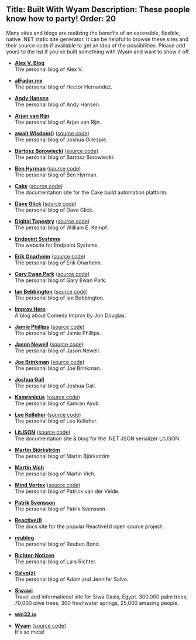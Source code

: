 Title: Built With Wyam
Description: These people know how to party!
Order: 20
---
Many sites and blogs are realizing the benefits of an extensible, flexible, native .NET static site generator. It can be helpful to browse these sites and their source code if available to get an idea of the possibilities. Please add yours to the list if you've built something with Wyam and want to show it off.

<!-- Use two spaces after the title for proper formatting -->

- **[Alex V. Blog](http://alexvab.com)**  
  The personal blog of Alex V.

- **[alFador.mx](http://www.alfador.mx)**  
  The personal blog of Hector Hernandez.

- **[Andy Hansen](http://andyhansen.co.nz)**  
  The personal blog of Andy Hansen.

- **[Arjan van Rijn](http://arjanvanrijn.com)**  
  The personal blog of Arjan van Rijn. 

- **[await Wisdom()](https://blog.awaitwisdom.com/)** ([source code](https://github.com/jcgillespie/awaitWisdom))  
  The personal blog of Joshua Gillespie.
  
- **[Bartosz Borowiecki](http://gniriki.com)** ([source code](https://github.com/gniriki/gniriki.com))  
  The personal blog of Bartosz Borowiecki.

- **[Ben Hyrman](http://hyr.mn)** ([source code](https://github.com/hyrmn/hyr.mn))  
  The personal blog of Ben Hyrman.

- **[Cake](http://cakebuild.net/)** ([source code](https://github.com/cake-build/website))  
  The documentation site for the Cake build automation platform.

- **[Dave Glick](https://daveaglick.com)** ([source code](https://github.com/daveaglick/daveaglick))  
  The personal blog of Dave Glick.

- **[Digital Tapestry](http://digitaltapestry.net)** ([source code](https://github.com/wekempf/wekempf.github.io))  
  The personal blog of William E. Kempf.

- **[Endpoint Systems](http://endpointsystems.com)**  
  The website for Endpoint Systems.

- **[Erik Onarheim](https://erikonarheim.com/)** ([source code](https://github.com/eonarheim/eonarheim.github.io))  
  The personal blog of Erik Onarheim.

- **[Gary Ewan Park](http://www.gep13.co.uk/)** ([source code](https://github.com/gep13/gep13))  
  The personal blog of Gary Ewan Park.

- **[Ian Bebbington](http://ian.bebbs.co.uk)** ([source code](https://github.com/ibebbs/ibebbs.github.io))  
  The personal blog of Ian Bebbington.
  
- **[Improv Hero](http://www.improvhero.com/)**  
  A blog about Comedy Improv by Jon Douglas.

- **[Jamie Phillips](http://www.phillipsj.net)** ([source code](https://github.com/phillipsj/phillipsj))  
  The personal blog of Jamie Phillips.

- **[Jason Newell](http://jasonnewell.net/)** ([source code](https://github.com/jlnewell/jlnewell.github.io))  
  The personal blog of Jason Newell.
  
- **[Joe Brinkman](http://joe.brinkman.me/)** ([source code](https://github.com/jbrinkman/joe.brinkman.me))  
  The personal blog of Joe Brinkman.
  
- **[Joshua Gall](http://www.imtraum.com)**  
  The personal blog of Joshua Gall.

- **[Kamranicus](https://kamranicus.com/)** ([source code](https://github.com/kamranayub/kamranayub.github.io/tree/source))  
  The personal blog of Kamran Ayub.

- **[Lee Kelleher](https://leekelleher.com)** ([source code](https://github.com/leekelleher/leekelleher.com))  
  The personal blog of Lee Kelleher.

- **[LitJSON](https://litjson.net/)** ([source code](https://github.com/LitJSON/litjson.github.io/))  
  The documentation site & blog for the .NET JSON serializer LitJSON.

- **[Martin Björkström](https://martinbjorkstrom.com/)**  
  The personal blog of Martin Björkström 

- **[Martin Vích](https://www.martinvich.net)**  
  The personal blog of Martin Vích.

- **[Mind Vortex](http://www.petrikvandervelde.nl/)** ([source code](https://github.com/pvandervelde/mindvortex))  
  The personal blog of Patrick van der Velde.
  
- **[Patrik Svensson](http://patriksvensson.se)**  
  The personal blog of Patrik Svensson.
  
- **[ReactiveUI](https://reactiveui.net)**  
  The docs site for the popular ReactiveUI open source project.
  
- **[reublog](https://reubenbond.github.io)**  
  The personal blog of Reuben Bond.

- **[Richter-Notizen](http://richter-notizen.de/)**  
  The personal blog of Lars Richter.

- **[Salvo(z)](https://salvoz.com/)**  
  The personal blog of Adam and Jennifer Salvo.

- **[Siwawi](http://siwawi.com/)**  
  Travel and informational site for Siwa Oasis, Egypt. 300,000 palm trees, 70,000 olive trees, 300 freshwater springs, 25,000 amazing people.
  
- **[win32.io](http://win32.io)**  

- **[Wyam](https://wyam.io)** ([source code](https://github.com/Wyamio/Wyam.Web))  
  It's so meta!







